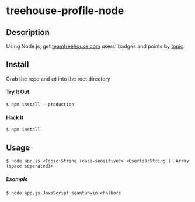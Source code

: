 # treehouse-profile-node

## Description

Using Node.js, get [teamtreehouse.com](http://teamtreehouse.com) users' badges and points by [topic](http://teamtreehouse.com/library).

## Install

Grab the repo and `cd` into the root directory

#### Try It Out

```
$ npm install --production
```

#### Hack It
```
$ npm install
```

## Usage

```
$ node app.js <Topic:String (case-sensitive)> <User(s):String || Array (space separated)>
```

##### Example
```
$ node app.js JavaScript seantunwin chalkers
```
